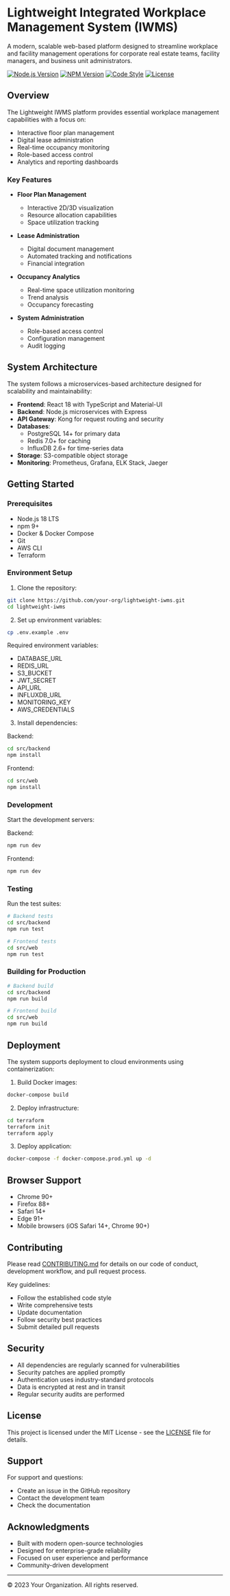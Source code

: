 # Lightweight Integrated Workplace Management System (IWMS)

A modern, scalable web-based platform designed to streamline workplace and facility management operations for corporate real estate teams, facility managers, and business unit administrators.

[![Node.js Version](https://img.shields.io/badge/node-%3E%3D18.0.0-brightgreen.svg)](https://nodejs.org/)
[![NPM Version](https://img.shields.io/badge/npm-%3E%3D9.0.0-brightgreen.svg)](https://www.npmjs.com/)
[![Code Style](https://img.shields.io/badge/code_style-prettier-ff69b4.svg)](https://prettier.io/)
[![License](https://img.shields.io/badge/license-MIT-blue.svg)](LICENSE)

## Overview

The Lightweight IWMS platform provides essential workplace management capabilities with a focus on:

- Interactive floor plan management
- Digital lease administration
- Real-time occupancy monitoring
- Role-based access control
- Analytics and reporting dashboards

### Key Features

- **Floor Plan Management**
  - Interactive 2D/3D visualization
  - Resource allocation capabilities
  - Space utilization tracking

- **Lease Administration**
  - Digital document management
  - Automated tracking and notifications
  - Financial integration

- **Occupancy Analytics**
  - Real-time space utilization monitoring
  - Trend analysis
  - Occupancy forecasting

- **System Administration**
  - Role-based access control
  - Configuration management
  - Audit logging

## System Architecture

The system follows a microservices-based architecture designed for scalability and maintainability:

- **Frontend**: React 18 with TypeScript and Material-UI
- **Backend**: Node.js microservices with Express
- **API Gateway**: Kong for request routing and security
- **Databases**: 
  - PostgreSQL 14+ for primary data
  - Redis 7.0+ for caching
  - InfluxDB 2.6+ for time-series data
- **Storage**: S3-compatible object storage
- **Monitoring**: Prometheus, Grafana, ELK Stack, Jaeger

## Getting Started

### Prerequisites

- Node.js 18 LTS
- npm 9+
- Docker & Docker Compose
- Git
- AWS CLI
- Terraform

### Environment Setup

1. Clone the repository:
```bash
git clone https://github.com/your-org/lightweight-iwms.git
cd lightweight-iwms
```

2. Set up environment variables:
```bash
cp .env.example .env
```

Required environment variables:
- DATABASE_URL
- REDIS_URL
- S3_BUCKET
- JWT_SECRET
- API_URL
- INFLUXDB_URL
- MONITORING_KEY
- AWS_CREDENTIALS

3. Install dependencies:

Backend:
```bash
cd src/backend
npm install
```

Frontend:
```bash
cd src/web
npm install
```

### Development

Start the development servers:

Backend:
```bash
npm run dev
```

Frontend:
```bash
npm run dev
```

### Testing

Run the test suites:

```bash
# Backend tests
cd src/backend
npm run test

# Frontend tests
cd src/web
npm run test
```

### Building for Production

```bash
# Backend build
cd src/backend
npm run build

# Frontend build
cd src/web
npm run build
```

## Deployment

The system supports deployment to cloud environments using containerization:

1. Build Docker images:
```bash
docker-compose build
```

2. Deploy infrastructure:
```bash
cd terraform
terraform init
terraform apply
```

3. Deploy application:
```bash
docker-compose -f docker-compose.prod.yml up -d
```

## Browser Support

- Chrome 90+
- Firefox 88+
- Safari 14+
- Edge 91+
- Mobile browsers (iOS Safari 14+, Chrome 90+)

## Contributing

Please read [CONTRIBUTING.md](CONTRIBUTING.md) for details on our code of conduct, development workflow, and pull request process.

Key guidelines:
- Follow the established code style
- Write comprehensive tests
- Update documentation
- Follow security best practices
- Submit detailed pull requests

## Security

- All dependencies are regularly scanned for vulnerabilities
- Security patches are applied promptly
- Authentication uses industry-standard protocols
- Data is encrypted at rest and in transit
- Regular security audits are performed

## License

This project is licensed under the MIT License - see the [LICENSE](LICENSE) file for details.

## Support

For support and questions:
- Create an issue in the GitHub repository
- Contact the development team
- Check the documentation

## Acknowledgments

- Built with modern open-source technologies
- Designed for enterprise-grade reliability
- Focused on user experience and performance
- Community-driven development

---

© 2023 Your Organization. All rights reserved.